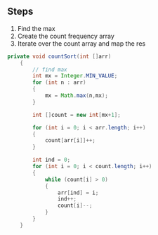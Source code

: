 ## Steps
1. Find the max
2. Create the count frequency array
3. Iterate over the count array and map the res

```java
private void countSort(int []arr)
    {
        // find max 
        int mx = Integer.MIN_VALUE;
        for (int n : arr)
        {
            mx = Math.max(n,mx);
        }

        int []count = new int[mx+1];

        for (int i = 0; i < arr.length; i++)
        {
            count[arr[i]]++;
        }

        int ind = 0;
        for (int i = 0; i < count.length; i++)
        {
            while (count[i] > 0)
            {
                arr[ind] = i;
                ind++;
                count[i]--;
            }
        }
    }
```

